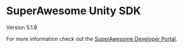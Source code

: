 SuperAwesome Unity SDK
==========================

Version 5.1.8

For more information check out the [SuperAwesome Developer Portal](http://doc.superawesome.tv/sa-unity-sdk/latest/).
